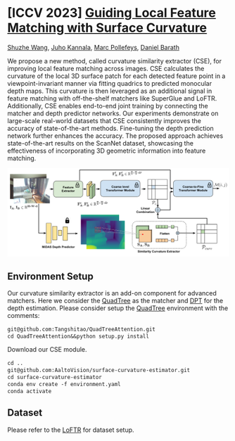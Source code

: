 # [ICCV 2023] [Guiding Local Feature Matching with Surface Curvature](https://openaccess.thecvf.com/content/ICCV2023/papers/Wang_Guiding_Local_Feature_Matching_with_Surface_Curvature_ICCV_2023_paper.pdf)
[Shuzhe Wang](https://scholar.google.com/citations?user=Kzq9fl4AAAAJ&hl=en&oi=ao), [Juho Kannala](https://scholar.google.com/citations?user=c4mWQPQAAAAJ&hl=en), [Marc Pollefeys](https://scholar.google.com/citations?user=YYH0BjEAAAAJ&hl=en), [Daniel Barath](https://scholar.google.com/citations?user=U9-D8DYAAAAJ&hl=en)



We propose a new method, called curvature similarity extractor (CSE), for improving local feature matching across images. CSE calculates the curvature of the local 3D surface patch for each detected feature point in a viewpoint-invariant manner via fitting quadrics to predicted monocular depth maps. This curvature is then leveraged as an additional signal in feature matching with off-the-shelf matchers like SuperGlue and LoFTR. Additionally, CSE enables end-to-end joint training by connecting the matcher and depth predictor networks. Our experiments demonstrate on large-scale real-world datasets that CSE consistently improves the accuracy of state-of-the-art methods. Fine-tuning the depth prediction network further enhances the accuracy. The proposed approach achieves state-of-the-art results on the ScanNet dataset, showcasing the effectiveness of incorporating 3D geometric information into feature matching.

![](images/main_figure_curvature.svg)

## Environment Setup

Our curvature similarity extractor is an add-on component for advanced matchers. Here we consider the [QuadTree](https://github.com/Tangshitao/QuadTreeAttention) as the matcher and [DPT](https://github.com/isl-org/DPT) for the depth estimation. Please consider setup the [QuadTree](https://github.com/Tangshitao/QuadTreeAttention) environment with the comments:

```
git@github.com:Tangshitao/QuadTreeAttention.git
cd QuadTreeAttention&&python setup.py install
```

Download our CSE module.

```
cd ..
git@github.com:AaltoVision/surface-curvature-estimator.git
cd surface-curvature-estimator
conda env create -f environment.yaml
conda activate 
```

## Dataset 

Please refer to the [LoFTR](https://github.com/zju3dv/LoFTR) for dataset setup.



